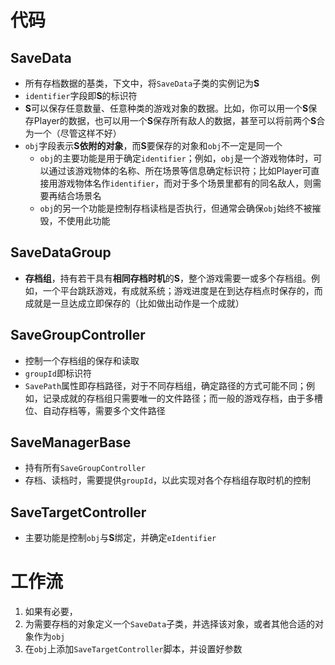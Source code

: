 # 代码

## SaveData

- 所有存档数据的基类，下文中，将`SaveData`子类的实例记为**S**
- `identifier`字段即**S**的标识符
- **S**可以保存任意数量、任意种类的游戏对象的数据。比如，你可以用一个**S**保存Player的数据，也可以用一个**S**保存所有敌人的数据，甚至可以将前两个**S**合为一个（尽管这样不好）
- `obj`字段表示**S依附的对象**，而**S**要保存的对象和`obj`不一定是同一个
  - `obj`的主要功能是用于确定`identifier`；例如，`obj`是一个游戏物体时，可以通过该游戏物体的名称、所在场景等信息确定标识符；比如Player可直接用游戏物体名作`identifier`，而对于多个场景里都有的同名敌人，则需要再结合场景名
  - `obj`的另一个功能是控制存档读档是否执行，但通常会确保`obj`始终不被摧毁，不使用此功能

## SaveDataGroup

- **存档组**，持有若干具有**相同存档时机**的**S**，整个游戏需要一或多个存档组。例如，一个平台跳跃游戏，有成就系统；游戏进度是在到达存档点时保存的，而成就是一旦达成立即保存的（比如做出动作是一个成就）

## SaveGroupController

- 控制一个存档组的保存和读取
- `groupId`即标识符
- `SavePath`属性即存档路径，对于不同存档组，确定路径的方式可能不同；例如，记录成就的存档组只需要唯一的文件路径；而一般的游戏存档，由于多槽位、自动存档等，需要多个文件路径

## SaveManagerBase

- 持有所有`SaveGroupController`
- 存档、读档时，需要提供`groupId`，以此实现对各个存档组存取时机的控制

## SaveTargetController

- 主要功能是控制`obj`与**S**绑定，并确定`eIdentifier`

# 工作流

1. 如果有必要，
2. 为需要存档的对象定义一个`SaveData`子类，并选择该对象，或者其他合适的对象作为`obj`
3. 在`obj`上添加`SaveTargetController`脚本，并设置好参数